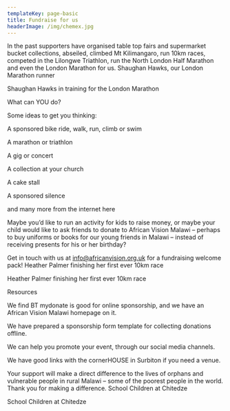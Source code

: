```yaml
---
templateKey: page-basic
title: Fundraise for us
headerImage: /img/chemex.jpg
---
```


In the past supporters have organised table top fairs and supermarket bucket collections, abseiled, climbed Mt Kilimangaro, run 10km races, competed in the Lilongwe Triathlon, run the North London Half Marathon and even the London Marathon for us.
Shaughan Hawks, our London Marathon runner

Shaughan Hawks in training for the London Marathon

What can YOU do?

Some ideas to get you thinking:

A sponsored bike ride, walk, run, climb or swim

A marathon or triathlon

A gig or concert

A collection at your church

A cake stall

A sponsored silence

and many more from the internet here

Maybe you’d like to run an activity for kids to raise money, or maybe your child would like to ask friends to donate to African Vision Malawi – perhaps to buy uniforms or books for our young friends in Malawi – instead of receiving presents for his or her birthday?

Get in touch with us at info@africanvision.org.uk for a fundraising welcome pack!
Heather Palmer finishing her first ever 10km race

Heather Palmer finishing her first ever 10km race

Resources

We find BT mydonate is good for online sponsorship, and we have an African Vision Malawi homepage on it.

We have prepared a sponsorship form template for collecting donations offline.

We can help you promote your event, through our social media channels.

We have good links with the cornerHOUSE in Surbiton if you need a venue.

Your support will make a direct difference to the lives of orphans and vulnerable people in rural Malawi – some of the poorest people in the world. Thank you for making a difference.
School Children at Chitedze

School Children at Chitedze
